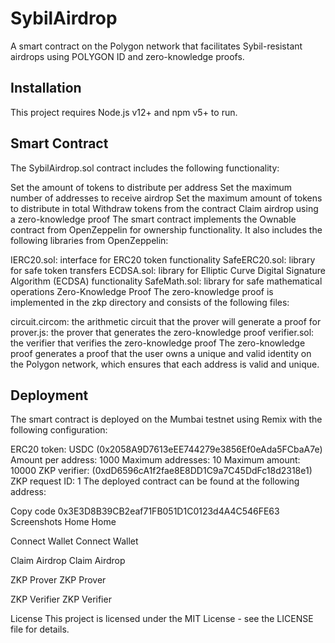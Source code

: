 # SybilAirdrop
A smart contract on the Polygon network that facilitates Sybil-resistant airdrops using POLYGON ID and zero-knowledge proofs.

## Installation
This project requires Node.js v12+ and npm v5+ to run.


## Smart Contract
The SybilAirdrop.sol contract includes the following functionality:

Set the amount of tokens to distribute per address
Set the maximum number of addresses to receive airdrop
Set the maximum amount of tokens to distribute in total
Withdraw tokens from the contract
Claim airdrop using a zero-knowledge proof
The smart contract implements the Ownable contract from OpenZeppelin for ownership functionality. It also includes the following libraries from OpenZeppelin:

IERC20.sol: interface for ERC20 token functionality
SafeERC20.sol: library for safe token transfers
ECDSA.sol: library for Elliptic Curve Digital Signature Algorithm (ECDSA) functionality
SafeMath.sol: library for safe mathematical operations
Zero-Knowledge Proof
The zero-knowledge proof is implemented in the zkp directory and consists of the following files:

circuit.circom: the arithmetic circuit that the prover will generate a proof for
prover.js: the prover that generates the zero-knowledge proof
verifier.sol: the verifier that verifies the zero-knowledge proof
The zero-knowledge proof generates a proof that the user owns a unique and valid identity on the Polygon network, which ensures that each address is valid and unique.

## Deployment
The smart contract is deployed on the Mumbai testnet using Remix with the following configuration:

ERC20 token: USDC (0x2058A9D7613eEE744279e3856Ef0eAda5FCbaA7e)
Amount per address: 1000
Maximum addresses: 10
Maximum amount: 10000
ZKP verifier: (0xdD6596cA1f2fae8E8DD1C9a7C45DdFc18d2318e1)
ZKP request ID: 1
The deployed contract can be found at the following address:

Copy code
0x3E3D8B39CB2eaf71FB051D1C0123d4A4C546FE63
Screenshots
Home
Home

Connect Wallet
Connect Wallet

Claim Airdrop
Claim Airdrop

ZKP Prover
ZKP Prover

ZKP Verifier
ZKP Verifier

License
This project is licensed under the MIT License - see the LICENSE file for details.
